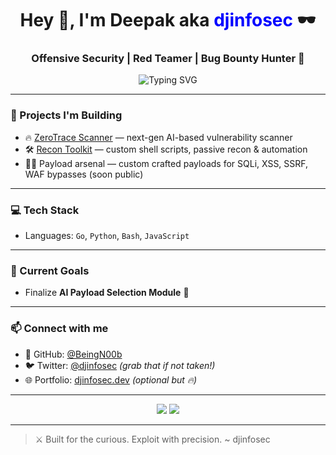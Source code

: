 <h1 align="center">Hey 👋, I'm Deepak aka <span style="color:#00f">djinfosec</span> 🕶️</h1>
<h3 align="center">Offensive Security | Red Teamer | Bug Bounty Hunter  🚀</h3>

<p align="center">
  <img src="https://readme-typing-svg.demolab.com?font=Fira+Code&pause=1000&center=true&width=435&lines=Penetration+Tester;Bug+Bounty+Hunter;Red+Team+Tools+Builder;ZeroTrace+Scanner+Dev" alt="Typing SVG" />
</p>

---

### 🧰 Projects I'm Building
- 🔥 [ZeroTrace Scanner](https://github.com/BeingN00b/ZeroTrace) — next-gen AI-based vulnerability scanner
- 🛠️ [Recon Toolkit](https://github.com/BeingN00b) — custom shell scripts, passive recon & automation
- 🧙‍♂️ Payload arsenal — custom crafted payloads for SQLi, XSS, SSRF, WAF bypasses (soon public)

---

### 💻 Tech Stack
- Languages: `Go`, `Python`, `Bash`, `JavaScript`

---

### 🧠 Current Goals
- Finalize **AI Payload Selection Module** 🤖

---

### 📫 Connect with me
- 🐙 GitHub: [@BeingN00b](https://github.com/BeingN00b)
- 🐦 Twitter: [@djinfosec](https://twitter.com/) *(grab that if not taken!)*
- 🌐 Portfolio: [djinfosec.dev](https://djinfosec.dev) *(optional but 🔥)*

---

<p align="center">
  <img src="https://github-readme-stats.vercel.app/api?username=BeingN00b&show_icons=true&theme=radical" />
  <img src="https://github-readme-stats.vercel.app/api/top-langs/?username=BeingN00b&layout=compact&theme=radical" />
</p>

---

> ⚔️ Built for the curious. Exploit with precision. ~ djinfosec
